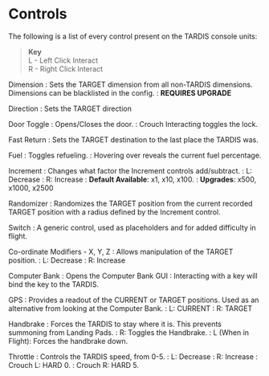 # Controls

The following is a list of every control present on the TARDIS console units:

> **Key**<br/>
> L - Left Click Interact <br/>
> R - Right Click Interact


Dimension
: Sets the TARGET dimension from all non-TARDIS dimensions. Dimensions can be blacklisted in the config.
: **REQUIRES UPGRADE**

Direction
: Sets the TARGET direction

Door Toggle
: Opens/Closes the door.
: Crouch Interacting toggles the lock.

Fast Return
: Sets the TARGET destination to the last place the TARDIS was.

Fuel
: Toggles refueling.
: Hovering over reveals the current fuel percentage.

Increment
: Changes what factor the Increment controls add/subtract.
: L: Decrease
: R: Increase
: **Default Available**: x1, x10, x100.
: **Upgrades**: x500, x1000, x2500

Randomizer
: Randomizes the TARGET position from the current recorded TARGET position with a radius defined by the Increment control.

Switch
: A generic control, used as placeholders and for added difficulty in flight.

Co-ordinate Modifiers - X, Y, Z
: Allows manipulation of the TARGET position.
: L: Decrease
: R: Increase

Computer Bank
: Opens the Computer Bank GUI
: Interacting with a key will bind the key to the TARDIS.

GPS
: Provides a readout of the CURRENT or TARGET positions. Used as an alternative from looking at the Computer Bank.
: L: CURRENT
: R: TARGET

Handbrake
: Forces the TARDIS to stay where it is. This prevents summoning from Landing Pads.
: R: Toggles the Handbrake.
: L (When in Flight): Forces the handbrake down.

Throttle
: Controls the TARDIS speed, from 0-5.
: L: Decrease
: R: Increase
: Crouch L: HARD 0.
: Crouch R: HARD 5.

